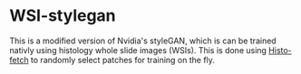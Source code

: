 # WSI-stylegan

This is a modified version of Nvidia's styleGAN, which is can be trained nativly using histology whole slide images (WSIs).
This is done using [Histo-fetch](https://github.com/SarderLab/tf-WSI-dataset-utils) to randomly select patches for training on the fly.
